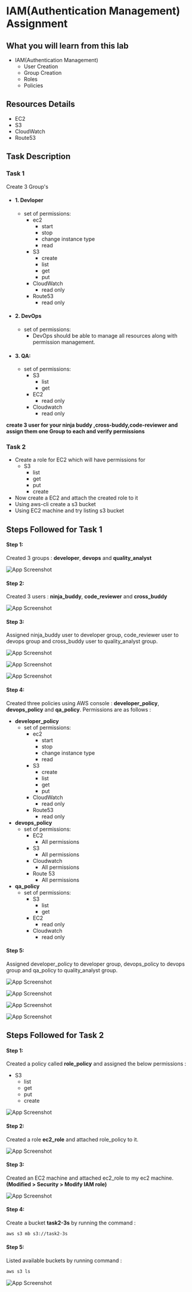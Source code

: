 # IAM(Authentication Management) Assignment

## What you will learn from this lab
- IAM(Authentication Management)
    - User Creation
    - Group Creation
    - Roles
    - Policies
## Resources Details
- EC2
- S3
- CloudWatch
- Route53
## Task Description

### Task 1
Create 3 Group's
- #### 1. Devloper
    - set of permissions:
        - ec2 
            - start
            - stop
            - change instance type
            - read
        - S3
            - create
            - list
            - get
            - put
        - CloudWatch
            - read only
        - Route53
            - read only
- #### 2. DevOps
    - set of permissions:
        - DevOps should be able to manage all resources along with permission management.
- #### 3. QA:
    - set of permissions:
        - S3
            - list 
            -  get
        - EC2
            - read only
        - Cloudwatch
            - read only

**create 3 user for your ninja buddy ,cross-buddy,code-reviewer and assign them one Group to each and verify permissions**

### Task 2

- Create a role for EC2 which will have permissions for
    - S3
        - list
        -  get
        - put
        - create
- Now create a EC2 and attach the created role to it
- Using aws-cli create a s3 bucket 
- Using EC2 machine and try listing s3 bucket

## Steps Followed for Task 1

#### Step 1: 
Created 3 groups : **developer**, **devops** and **quality_analyst**

![App Screenshot](user_groups.PNG)

#### Step 2:
Created 3 users : **ninja_buddy**, **code_reviewer** and **cross_buddy**

![App Screenshot](users.PNG)

#### Step 3:
Assigned ninja_buddy user to developer group, code_reviewer user to devops group and cross_buddy user to quality_analyst group. 

![App Screenshot](developer_groups.PNG)

![App Screenshot](devops_group.PNG)

![App Screenshot](quality_analyst_group.PNG)

#### Step 4:
Created three policies using AWS console : **developer_policy**, **devops_policy** and **qa_policy**. Permissions are as follows :

- **developer_policy**
    - set of permissions:
        - ec2 
            - start
            - stop
            - change instance type
            - read
        - S3
            - create
            - list
            - get
            - put
        - CloudWatch
            - read only
        - Route53
            - read only
- **devops_policy**
    - set of permissions:
        - EC2
          - All permissions
        - S3
          - All permissions
        - Cloudwatch
          - All permissions
        - Route 53
          - All permissions
- **qa_policy**
    - set of permissions:
        - S3
            - list 
            -  get
        - EC2
            - read only
        - Cloudwatch
            - read only

#### Step 5:
Assigned developer_policy to developer group, devops_policy to devops group and qa_policy to quality_analyst group. 

![App Screenshot](developer_policy1.PNG)

![App Screenshot](developer_policy2.PNG)

![App Screenshot](devops_policy.PNG)

![App Screenshot](qa_policy.PNG)

## Steps Followed for Task 2

#### Step 1:
Created a policy called **role_policy** and assigned the below permissions :
- S3
  - list
  - get
  - put
  - create

![App Screenshot](role_policy.PNG)

#### Step 2:
Created a role **ec2_role** and attached role_policy to it.

![App Screenshot](ec2_role.PNG)

#### Step 3:
Created an EC2 machine and attached ec2_role to my ec2 machine. **(Modified > Security > Modify IAM role)**

![App Screenshot](ec2machine.PNG)

#### Step 4:
Create a bucket **task2-3s** by running the command : 

```bash
aws s3 mb s3://task2-3s
```

#### Step 5:
Listed available buckets by running command : 

```bash
aws s3 ls
```

![App Screenshot](operations.PNG)

